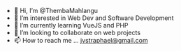- 👋 Hi, I’m @ThembaMahlangu
- 👀 I’m interested in Web Dev and Software Development
- 🌱 I’m currently learning VueJS and PHP
- 💞️ I’m looking to collaborate on web projects
- 📫 How to reach me ...
 jvstraphael@gmail.com
<!---
ThembaMahlangu/ThembaMahlangu is a ✨ special ✨ repository because its `README.md` (this file) appears on your GitHub profile.
You can click the Preview link to take a look at your changes.
--->
